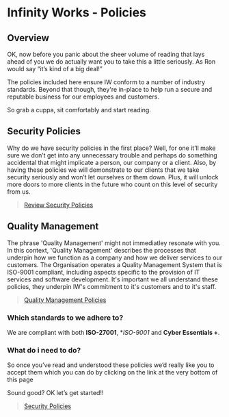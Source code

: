 # Infinity Works - Policies

## Overview

OK, now before you panic about the sheer volume of reading that lays ahead of you we do actually want you to take this a little seriously. As Ron would say “it’s kind of a big deal!”

The policies included here ensure IW conform to a number of industry standards. Beyond that though, they're in-place to help run a secure and reputable business for our employees and customers.

So grab a cuppa, sit comfortably and start reading.

## Security Policies

Why do we have security policies in the first place? Well, for one it’ll make sure we don’t get into any unnecessary trouble and perhaps do something accidental that might implicate a person, our company or a client. Also, by having these policies we will demonstrate to our clients that we take security seriously and won’t let ourselves or them down. Plus, it will unlock more doors to more clients in the future who count on this level of security from us.

> [Review Security Policies](/ISO-27001)

## Quality Management

The phrase 'Quality Management' might not immediatley resonate with you. In this context, 'Quality Management' describes the processes that underpin how we function as a company and how we deliver services to our customers.
The Organisation operates a Quality Management System that is ISO-9001 compliant, including aspects specific to the provision of IT services and software development. It's important we all understand these policies, they underpin IW's commitment to it's customers and to it's staff.

> [Quality Management Policies](/ISO-9001)

### Which standards to we adhere to?

We are compliant with both **ISO-27001**, **ISO-9001*  and **Cyber Essentials +**.

### What do i need to do?

So once you’ve read and understood these policies we’d really like you to accept them which you can do by clicking on the link at the very bottom of this page

Sound good? OK let’s get started!!

> [Security Policies](/ISO-27001)


